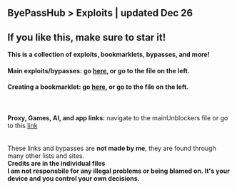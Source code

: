 ## ByePassHub > Exploits | updated Dec 26 
## If you like this, make sure to star it!
**This is a collection of exploits, bookmarklets, bypasses, and more!** <br>
#### Main exploits/bypasses: go [here](https://github.com/wea-f/ByePassHub/blob/bookmarklets/Exploits/Exploits%5CBypasses.md), or go to the file on the left.
#### Creating a bookmarklet: go [here](https://github.com/wea-f/ByePassHub/blob/bookmarklets/Exploits/CreatingBookmarklets.md), or go to the file on the left.
<br> <br>
**Proxy, Games, AI, and app links:** navigate to the mainUnblockers file or go to this [link](https://github.com/wea-f/ByePassHub/blob/main/mainUnblockers.md) <br>
<br> <br>
These links and bypasses are **not made by me**, they are found through many other lists and sites. <br>**Credits are in the individual files** <br>
**I am not responsbile for any illegal problems or being blamed on. It's your device and you control your own decisions.**
